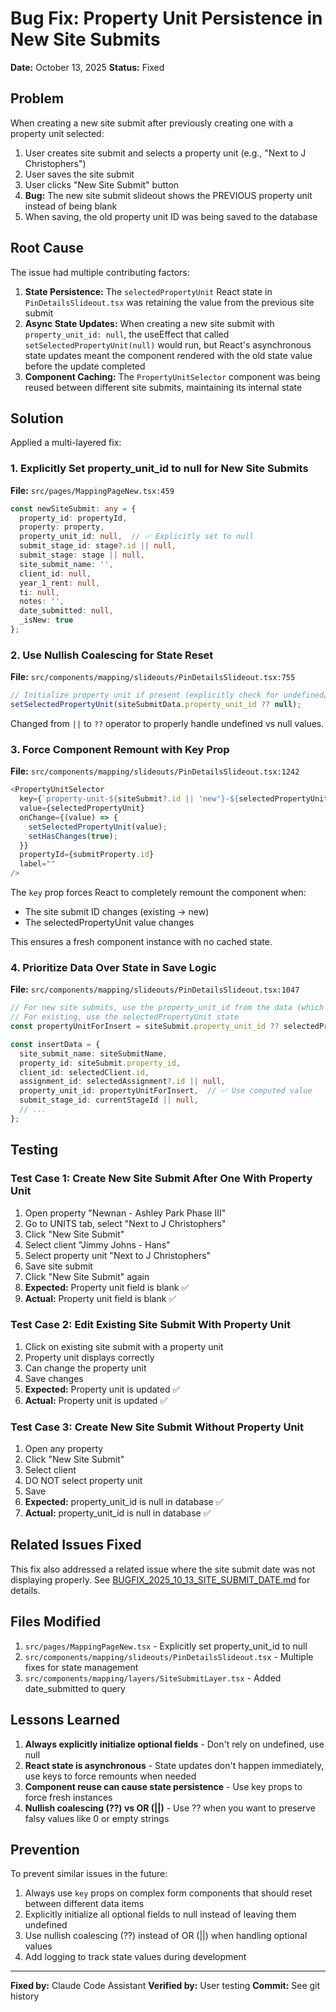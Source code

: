 # Bug Fix: Property Unit Persistence in New Site Submits

**Date:** October 13, 2025
**Status:** Fixed

## Problem

When creating a new site submit after previously creating one with a property unit selected:

1. User creates site submit and selects a property unit (e.g., "Next to J Christophers")
2. User saves the site submit
3. User clicks "New Site Submit" button
4. **Bug:** The new site submit slideout shows the PREVIOUS property unit instead of being blank
5. When saving, the old property unit ID was being saved to the database

## Root Cause

The issue had multiple contributing factors:

1. **State Persistence:** The `selectedPropertyUnit` React state in `PinDetailsSlideout.tsx` was retaining the value from the previous site submit
2. **Async State Updates:** When creating a new site submit with `property_unit_id: null`, the useEffect that called `setSelectedPropertyUnit(null)` would run, but React's asynchronous state updates meant the component rendered with the old state value before the update completed
3. **Component Caching:** The `PropertyUnitSelector` component was being reused between different site submits, maintaining its internal state

## Solution

Applied a multi-layered fix:

### 1. Explicitly Set property_unit_id to null for New Site Submits

**File:** `src/pages/MappingPageNew.tsx:459`

```typescript
const newSiteSubmit: any = {
  property_id: propertyId,
  property: property,
  property_unit_id: null,  // ✅ Explicitly set to null
  submit_stage_id: stage?.id || null,
  submit_stage: stage || null,
  site_submit_name: '',
  client_id: null,
  year_1_rent: null,
  ti: null,
  notes: '',
  date_submitted: null,
  _isNew: true
};
```

### 2. Use Nullish Coalescing for State Reset

**File:** `src/components/mapping/slideouts/PinDetailsSlideout.tsx:755`

```typescript
// Initialize property unit if present (explicitly check for undefined/null)
setSelectedPropertyUnit(siteSubmitData.property_unit_id ?? null);
```

Changed from `||` to `??` operator to properly handle undefined vs null values.

### 3. Force Component Remount with Key Prop

**File:** `src/components/mapping/slideouts/PinDetailsSlideout.tsx:1242`

```typescript
<PropertyUnitSelector
  key={`property-unit-${siteSubmit?.id || 'new'}-${selectedPropertyUnit}`}
  value={selectedPropertyUnit}
  onChange={(value) => {
    setSelectedPropertyUnit(value);
    setHasChanges(true);
  }}
  propertyId={submitProperty.id}
  label=""
/>
```

The `key` prop forces React to completely remount the component when:
- The site submit ID changes (existing → new)
- The selectedPropertyUnit value changes

This ensures a fresh component instance with no cached state.

### 4. Prioritize Data Over State in Save Logic

**File:** `src/components/mapping/slideouts/PinDetailsSlideout.tsx:1047`

```typescript
// For new site submits, use the property_unit_id from the data (which should be null for fresh creates)
// For existing, use the selectedPropertyUnit state
const propertyUnitForInsert = siteSubmit.property_unit_id ?? selectedPropertyUnit ?? null;

const insertData = {
  site_submit_name: siteSubmitName,
  property_id: siteSubmit.property_id,
  client_id: selectedClient.id,
  assignment_id: selectedAssignment?.id || null,
  property_unit_id: propertyUnitForInsert,  // ✅ Use computed value
  submit_stage_id: currentStageId || null,
  // ...
};
```

## Testing

### Test Case 1: Create New Site Submit After One With Property Unit
1. Open property "Newnan - Ashley Park Phase III"
2. Go to UNITS tab, select "Next to J Christophers"
3. Click "New Site Submit"
4. Select client "Jimmy Johns - Hans"
5. Select property unit "Next to J Christophers"
6. Save site submit
7. Click "New Site Submit" again
8. **Expected:** Property unit field is blank ✅
9. **Actual:** Property unit field is blank ✅

### Test Case 2: Edit Existing Site Submit With Property Unit
1. Click on existing site submit with a property unit
2. Property unit displays correctly
3. Can change the property unit
4. Save changes
5. **Expected:** Property unit is updated ✅
6. **Actual:** Property unit is updated ✅

### Test Case 3: Create New Site Submit Without Property Unit
1. Open any property
2. Click "New Site Submit"
3. Select client
4. DO NOT select property unit
5. Save
6. **Expected:** property_unit_id is null in database ✅
7. **Actual:** property_unit_id is null in database ✅

## Related Issues Fixed

This fix also addressed a related issue where the site submit date was not displaying properly. See [BUGFIX_2025_10_13_SITE_SUBMIT_DATE.md](./BUGFIX_2025_10_13_SITE_SUBMIT_DATE.md) for details.

## Files Modified

1. `src/pages/MappingPageNew.tsx` - Explicitly set property_unit_id to null
2. `src/components/mapping/slideouts/PinDetailsSlideout.tsx` - Multiple fixes for state management
3. `src/components/mapping/layers/SiteSubmitLayer.tsx` - Added date_submitted to query

## Lessons Learned

1. **Always explicitly initialize optional fields** - Don't rely on undefined, use null
2. **React state is asynchronous** - State updates don't happen immediately, use keys to force remounts when needed
3. **Component reuse can cause state persistence** - Use key props to force fresh instances
4. **Nullish coalescing (??) vs OR (||)** - Use ?? when you want to preserve falsy values like 0 or empty strings

## Prevention

To prevent similar issues in the future:

1. Always use `key` props on complex form components that should reset between different data items
2. Explicitly initialize all optional fields to null instead of leaving them undefined
3. Use nullish coalescing (??) instead of OR (||) when handling optional values
4. Add logging to track state values during development

---

**Fixed by:** Claude Code Assistant
**Verified by:** User testing
**Commit:** See git history
